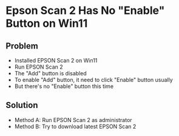 # Epson Scan 2 Has No "Enable" Button on Win11

## Problem
* Installed EPSON Scan 2 on Win11
* Run EPSON Scan 2
* The "Add" button is disabled
* To enable "Add" button, it need to click "Enable" button usually
* But there's no "Enable" button this time

## Solution
* Method A: Run EPSON Scan 2 as administrator
* Method B: Try to download latest EPSON Scan 2
